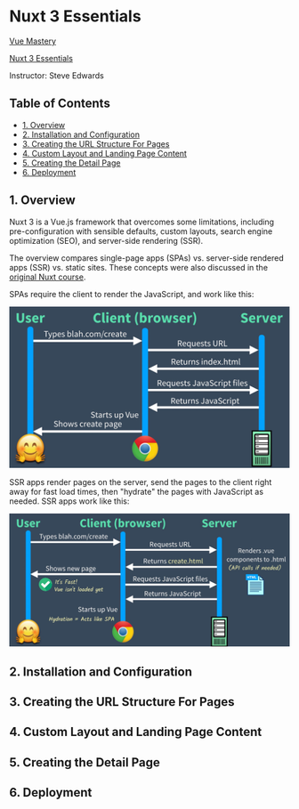 # Nuxt 3 Essentials

[Vue Mastery](https://www.vuemastery.com)

[Nuxt 3 Essentials](https://www.vuemastery.com/courses/nuxt-3-essentials)

Instructor: Steve Edwards

## Table of Contents <!-- omit in toc -->

- [1. Overview](#1-overview)
- [2. Installation and Configuration](#2-installation-and-configuration)
- [3. Creating the URL Structure For Pages](#3-creating-the-url-structure-for-pages)
- [4. Custom Layout and Landing Page Content](#4-custom-layout-and-landing-page-content)
- [5. Creating the Detail Page](#5-creating-the-detail-page)
- [6. Deployment](#6-deployment)

## 1. Overview

Nuxt 3 is a Vue.js framework that overcomes some limitations, including pre-configuration with sensible defaults, custom layouts, search engine optimization (SEO), and server-side rendering (SSR).

The overview compares single-page apps (SPAs) vs. server-side rendered apps (SSR) vs. static sites. These concepts were also discussed in the [original Nuxt course](vue-mastery-nuxt.md).

SPAs require the client to render the JavaScript, and work like this:

<img src="img/vm-nuxt-03-spa.jpg" alt="Vue client-side single-page apps" width="600px" />

SSR apps render pages on the server, send the pages to the client right away for fast load times, then "hydrate" the pages with JavaScript as needed. SSR apps work like this:

<img src="img/vm-nuxt-03-ssr.jpg" alt="Vue apps with Server-Side Rendering (SSR)" width="600px" />

## 2. Installation and Configuration

## 3. Creating the URL Structure For Pages

## 4. Custom Layout and Landing Page Content

## 5. Creating the Detail Page

## 6. Deployment
